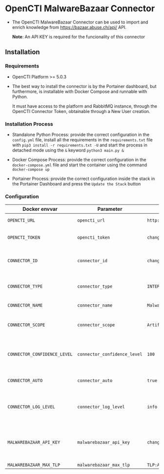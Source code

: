 # OpenCTI MalwareBazaar Connector

* The OpenCTI MalwareBazaar Connector can be used to import and enrich knowledge from https://bazaar.abuse.ch/api/ API. 

  **Note**: An API KEY is required for the funcionality of this connector

## Installation

### Requirements

- OpenCTI Platform >= 5.0.3

- The best way to install the connector is by the Portainer dashboard, but furthermore, is installable with Docker Compose and runnable with Python. 

  It must have access to the platform and RabbitMQ instance, through the OpenCTI Connector Token, obtainable through a New User creation. 

### Installation Process

- Standalone Python Process: provide the correct configuration in the `config.yml` file, install all the requirements in the `requirements.txt` file with `pip3 install -r requirements.txt -U` and start the process in detached mode using the `&` keyword `python3 main.py &`

- Docker Compose Process: provide the correct configuration in the `docker-compose.yml` file and start the container using the command `docker-compose up` 

- Portainer Process: provide the correct configuration inside the stack in the Portainer Dashboard and press the `Update the Stack` button

  

### Configuration

| Docker envvar                | Parameter                    | Default               | Description                                                  |
| ---------------------------- | ---------------------------- | --------------------- | ------------------------------------------------------------ |
| `OPENCTI_URL`                | `opencti_url`                | `http://opencti:8080` | The URL of the OpenCTI platform.                             |
| `OPENCTI_TOKEN`              | `opencti_token`              | `changeMe`            | The user token provided in the OpenCTI platform.             |
| `CONNECTOR_ID`               | `connector_id`               | `changeMe`            | A valid arbitrary `UUIDv4` that must be unique for this connector. |
| `CONNECTOR_TYPE`             | `connector_type`             | `INTERNAL_ENRICHMENT` | Must be `INTERNAL_ENRICHMENT` (this is the connector type).  |
| `CONNECTOR_NAME`             | `connector_name`             | `MalwareBazaar`       | Option `MalwareBazaar`                                       |
| `CONNECTOR_SCOPE`            | `connector_scope`            | `Artifact, StixFile`  | Supported scope: Template Scope (MIME Type or Stix Object)   |
| `CONNECTOR_CONFIDENCE_LEVEL` | `connector_confidence_level` | `100`                 | The default confidence level for created sightings (a number between 0 and 100). |
| `CONNECTOR_AUTO`             | `connector_auto`             | `true`                | Connector needs the automatic trigger                        |
| `CONNECTOR_LOG_LEVEL`        | `connector_log_level`        | `info`                | The log level for this connector, could be `debug`, `info`, `warn` or `error` (less verbose). |
| `MALWAREBAZAAR_API_KEY`      | `malwarebazaar_api_key`      | `changeMe`            | Must be strictly greater than 1, indicates the frequency of update in days (default value is 2 days). |
| `MALWAREBAZAAR_MAX_TLP`      | `malwarebazaar_max_tlp`      | `TLP:AMBER`           |                                                              |



